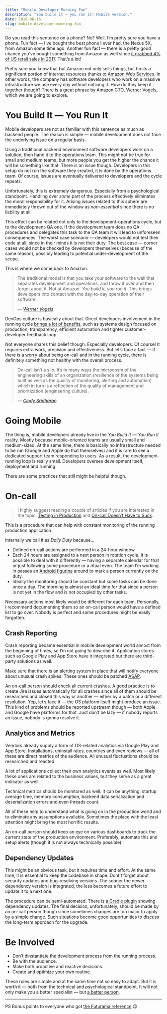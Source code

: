 ```yaml
---
title: "Mobile Developer Morning Fun"
description: "You build it — you run it! Mobile version."
date: 2018-06-16
slug: mobile-developer-morning-fun
---
```


Do you read this sentence on a phone? No? Well, I’m pretty sure you have a phone.
Fun fact — I’ve bought the best phone I ever had, the Nexus 5X, from Amazon some time ago.
Another fun fact — there is a pretty good chance you’ve bought something from Amazon as well since
[it grabbed 4% of US retail sales in 2017](https://www.cnbc.com/2018/01/03/amazon-grabbed-4-percent-of-all-us-retail-sales-in-2017-new-study.html).
That’s a lot!

Pretty sure you know that but Amazon not only sells things, but hosts
a significant portion of internet resources thanks to
[Amazon Web Services](https://aws.amazon.com/). In other words,
the company has software developers who work on a massive infrastructure
we use every day without noticing it. How do they keep it together though?
There is a great phrase by Amazon CTO, Werner Vogels, which we are going
to explore.

# You Build It — You Run It

Mobile developers are not as familiar with this sentence as much as backend people.
The reason is simple — mobile development does not face the underlying issue on a regular basis.

Using a traditional backend environment software developers work on a solution,
then hand it to the operations team. This might not be true for small and medium teams,
but more people you get the higher the chance it will be something like that.
There is an issue though. Developers in this setup do not run the software
they created, it is done by the operations team. Of course, issues are eventually
delivered to developers and the cycle repeats.

Unfortunately, this is extremely dangerous. Especially from a psychological
standpoint. Handling over _some_ part of the process effectively
eliminates the moral responsibility for it. Arising issues related to this
sphere are immediately thrown out of the window as _non-essential_ since
there is no liability at all.

This effect can be related not only to the development-operations cycle,
but to the development-QA one. If the development team does no QA procedures
and delegates this task to the QA team it will lead to unforeseen consequences.
The worst case scenario — developers would not test their code at all,
since in their minds it is not their duty. The best case — corner cases
would not be checked by developers themselves (because of the same reason),
possibly leading to potential under-development of the scope.

This is where we come back to Amazon.

> The traditional model is that you take your software to the wall
> that separates development and operations, and throw it over and then forget about it.
> Not at Amazon. _You build it, you run it_. This brings developers into contact
> with the day-to-day operation of their software.
>
> — [_Werner Vogels_](https://queue.acm.org/detail.cfm?id=1142065)

DevOps culture is basically about that. Direct developers involvement in the running cycle
[brings a lot of benefits](https://aws.amazon.com/blogs/enterprise-strategy/enterprise-devops-why-you-should-run-what-you-build/),
such as systems design focused on production, transparency, efficient automation
and tighter customer-developer feedback loop.

Not everyone shares this belief though. Especially developers. Of course!
It requires extra work, precision and effectiveness. But let’s face a fact —
if there is a worry about being on-call and in the running cycle,
there is definitely something not healthy with the overall process.

> On-call isn’t a silo. It’s in many ways the microcosm of the engineering skills
> of an organization (resilience of the systems being built as well as
> the quality of monitoring, alerting and automation) which in turn is
> a reflection of the quality of management and prioritization (engineering culture).
>
> — [_Cindy Sridharan_](https://medium.com/@copyconstruct/on-call-b0bd8c5ea4e0)

# Going Mobile

The thing is, mobile developers already live in the _You Build It — You Run It_ reality.
Mostly because mobile-oriented teams are usually small and medium-sized.
At the same time, there is basically no infrastructure needed to be run
(Google and Apple do that themselves) and it is rare to see a dedicated support team
responding to users. As a result, the development-running loop is really small.
Developers oversee development itself, deployment and running.

There are some practices that still might be helpful though.

# On-call

> I highly suggest reading a couple of articles if you are interested in the topic:
> [Testing in Production](https://medium.com/@copyconstruct/testing-in-production-the-safe-way-18ca102d0ef1) and
> [On-call Doesn’t Have to Suck](https://medium.com/@copyconstruct/testing-in-production-the-safe-way-18ca102d0ef1).

This is a procedure that can help with constant monitoring of the running production application.

Internally we call it as _Daily Duty_ because...

* Defined on-call actions are performed in a 24-hour window.
* Each 24 hours are assigned to a next person in rotation cycle.
  It is possible to deal with it differently — having a separate calendar for that
  or just following some procedure or a ritual even. The team I’m working in
  passes an [Android figurine](http://www.deadzebra.com/project/android-collectibles/)
  around to mark a person currently on the duty.
* Ideally the monitoring should be constant but some tasks can be done once a day.
  The morning is almost an ideal time for that since a person is not yet
  in the flow and is not occupied by other tasks.

Necessary actions most likely would be different for each team.
Personally, I recommend documenting them so an on-call person would have
a defined list to go over. Nobody is perfect and some procedures might be easily
forgotten.

## Crash Reporting

Crash reporting became essential in mobile development world almost from the beginning of times,
so I’m not going to describe it. Application stores such as Google Play
and App Store have it integrated but there are third-party solutions as well.

Make sure that there is an alerting system in place that will notify
everyone about unusual crash spikes. These ones should be patched
[ASAP](https://en.wikipedia.org/wiki/ASAP_Rocky).

An on-call person should check all current crashes. A good practice is
to create Jira issues automatically for all crashes since all of them
should be researched and closed this way or another — either by a patch
or a different resolution. Yep, let’s face it — the OS platform itself
might produce an issue. This kind of problems should be reported upstream though —
both Apple and Google have platforms for that. Just don’t be lazy — if nobody
reports an issue, nobody is gonna resolve it.

## Analytics and Metrics

Vendors already supply a form of OS-related analytics via Google Play
and App Store. Installations, uninstall rates, countries and even reviews —
all of these are direct metrics of the audience. All unusual fluctuations
should be researched and reacted.

A lot of applications collect their own analytics events as well.
Most likely these ones are related to the business values, but they
serve as a great indicator as well.

Technical metrics should be monitored as well. It can be anything:
startup average time, memory consumption, backend data serialization
and deserialization errors and even threads count.

All of these help to understand what is going on in the production world
and to eliminate any assumptions available. Sometimes the place with the least
attention might bring the most horrific results.

An on-call person should keep an eye on various dashboards to track
the current state of the production environment. Preferably, automate
this and setup alerts (though it is not always technically possible).

## Dependency Updates

This might be an obvious task, but it requires time and effort.
At the same time, it is essential to keep the codebase in shape.
Dont’t forget about security updates and bug-resolving versions.
The sooner the newer dependency version is integrated, the less
becomes a future effort to update it to a next one.

The procedure can be semi-automated. There is
[a Gradle plugin](https://github.com/ben-manes/gradle-versions-plugin)
showing dependency updates. The final decision, unfortunately,
should be made by an on-call person though since sometimes changes
are too major to apply by a simple change. Such situations
become good opportunities to discuss the long-term approach for the upgrade.

# Be Involved

* Don’t dinstantiate the development process from the running process.
* Be with the audience.
* Make both proactive and reactive decisions.
* Create and optimize your own routine.

These rules are simple and at the same time not so easy to adapt.
But it is worth it — both from the technical and psychological standpoint.
It will not only make you a better specialist — but
[a better person](https://www.youtube.com/watch?v=-DSVDcw6iW8).

---

PS Bonus points to everyone who got [the Futurama reference](https://en.wikipedia.org/wiki/Saturday_Morning_Fun_Pit) :wink:

